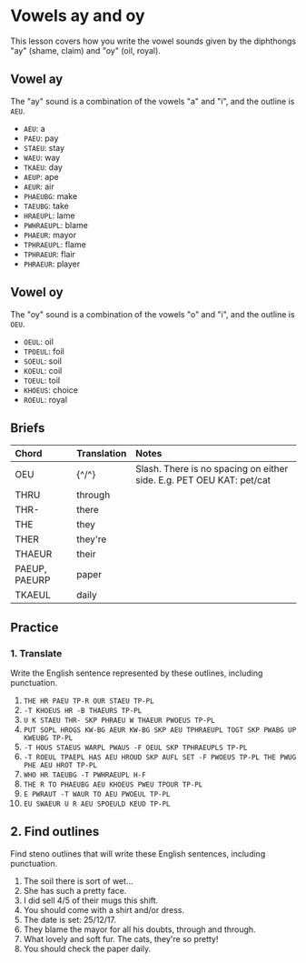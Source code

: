 # Vowels ay and oy

This lesson covers how you write the vowel sounds given by the diphthongs "ay" \(shame, claim\) and "oy" \(oil, royal\).

## Vowel ay

The "ay" sound is a combination of the vowels "a" and "i", and the outline is `AEU`.

<Steno-Display labels="all" stroke="AEU" />

- `AEU`: a
- `PAEU`: pay
- `STAEU`: stay
- `WAEU`: way
- `TKAEU`: day
- `AEUP`: ape
- `AEUR`: air
- `PHAEUBG`: make
- `TAEUBG`: take
- `HRAEUPL`: lame
- `PWHRAEUPL`: blame
- `PHAEUR`: mayor
- `TPHRAEUPL`: flame
- `TPHRAEUR`: flair
- `PHRAEUR`: player

## Vowel oy

The "oy" sound is a combination of the vowels "o" and "i", and the outline is `OEU`.

<Steno-Display labels="all" stroke="OEU" />

- `OEUL`: oil
- `TPOEUL`: foil
- `SOEUL`: soil
- `KOEUL`: coil
- `TOEUL`: toil
- `KHOEUS`: choice
- `ROEUL`: royal

## Briefs

| Chord         | Translation | Notes                                                                |
| :------------ | :---------- | :------------------------------------------------------------------- |
| OEU           | {^/^}       | Slash. There is no spacing on either side. E.g. PET OEU KAT: pet/cat |
| THRU          | through     |                                                                      |
| THR-          | there       |                                                                      |
| THE           | they        |                                                                      |
| THER          | they're     |                                                                      |
| THAEUR        | their       |                                                                      |
| PAEUP, PAEURP | paper       |                                                                      |
| TKAEUL        | daily       |                                                                      |

## Practice

### 1. Translate

Write the English sentence represented by these outlines, including punctuation.

1. `THE HR PAEU TP-R OUR STAEU TP-PL`
2. `-T KHOEUS HR -B THAEURS TP-PL`
3. `U K STAEU THR- SKP PHRAEU W THAEUR PWOEUS TP-PL`
4. `PUT SOPL HROGS KW-BG AEUR KW-BG SKP AEU TPHRAEUPL TOGT SKP PWABG UP KWEUBG TP-PL`
5. `-T HOUS STAEUS WARPL PWAUS -F OEUL SKP TPHRAEUPLS TP-PL`
6. `-T ROEUL TPAEPL HAS AEU HROUD SKP AUFL SET -F PWOEUS TP-PL THE PWUG PHE AEU HROT TP-PL`
7. `WHO HR TAEUBG -T PWHRAEUPL H-F`
8. `THE R TO PHAEUBG AEU KHOEUS PWEU TPOUR TP-PL`
9. `E PWRAUT -T WAUR TO AEU PWOEUL TP-PL`
10. `EU SWAEUR U R AEU SPOEULD KEUD TP-PL`

## 2. Find outlines

Find steno outlines that will write these English sentences, including punctuation.

1. The soil there is sort of wet...
2. She has such a pretty face.
3. I did sell 4/5 of their mugs this shift.
4. You should come with a shirt and/or dress.
5. The date is set: 25/12/17.
6. They blame the mayor for all his doubts, through and through.
7. What lovely and soft fur. The cats, they're so pretty!
8. You should check the paper daily.
